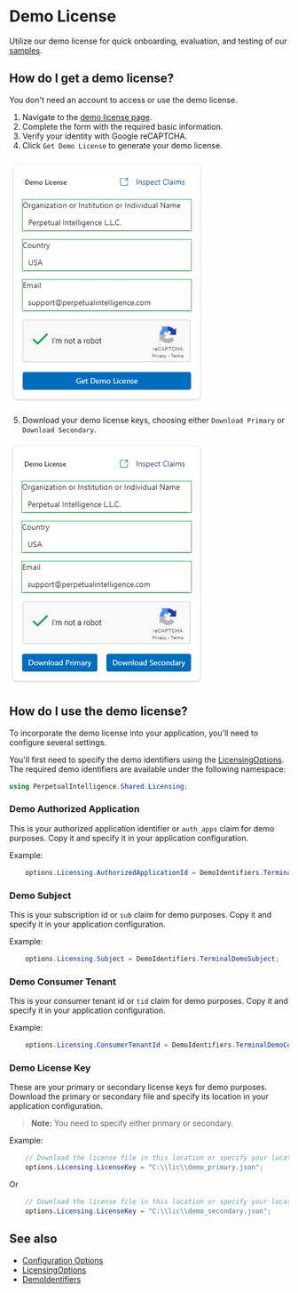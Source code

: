 # Demo License

Utilize our demo license for quick onboarding, evaluation, and testing of our [samples](samples.md).

## How do I get a demo license?
You don't need an account to access or use the demo license.

1. Navigate to the [demo license page](https://www.perpetualintelligence.com/products/onedemo).
2. Complete the form with the required basic information.
3. Verify your identity with Google reCAPTCHA.
4. Click `Get Demo License` to generate your demo license.

![onedemo](../../../images/onedemo/filldetails.png)

5. Download your demo license keys, choosing either `Download Primary` or `Download Secondary`.

![onedemo](../../../images/onedemo/download.png)

## How do I use the demo license?
To incorporate the demo license into your application, you'll need to configure several settings.

You'll first need to specify the demo identifiers using the [LicensingOptions](xref:OneImlx.Terminal.Configuration.Options.LicensingOptions). The required demo identifiers are available under the following namespace:

```csharp
using PerpetualIntelligence.Shared.Licensing;
```

### Demo Authorized Application
This is your authorized application identifier or `auth_apps` claim for demo purposes. Copy it and specify it in your application configuration.

Example:
```csharp
    options.Licensing.AuthorizedApplicationId = DemoIdentifiers.TerminalDemoAuthorizedApplicationId;
```

### Demo Subject
This is your subscription id or `sub` claim for demo purposes. Copy it and specify it in your application configuration.

Example:
```csharp
    options.Licensing.Subject = DemoIdentifiers.TerminalDemoSubject;
```

### Demo Consumer Tenant
This is your consumer tenant id or `tid` claim for demo purposes. Copy it and specify it in your application configuration.

Example:
```csharp
    options.Licensing.ConsumerTenantId = DemoIdentifiers.TerminalDemoConsumerTenantId;
```

### Demo License Key
These are your primary or secondary license keys for demo purposes. Download the primary or secondary file and specify its location in your application configuration.

> **Note:** You need to specify either primary or secondary.

Example:
```csharp
    // Download the license file in this location or specify your location
    options.Licensing.LicenseKey = "C:\\lic\\demo_primary.json"; 
```

Or

```csharp
    // Download the license file in this location or specify your location
    options.Licensing.LicenseKey = "C:\\lic\\demo_secondary.json";
```

## See also
- [Configuration Options](../configurationoptions.md)
- [LicensingOptions](xref:OneImlx.Terminal.Configuration.Options.LicensingOptions)
- [DemoIdentifiers](xref:PerpetualIntelligence.Shared.Licensing.DemoIdentifiers)
